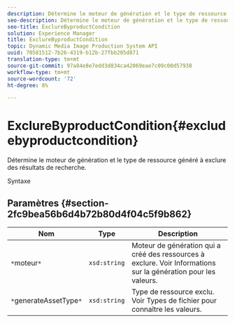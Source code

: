 ```yaml
---
description: Détermine le moteur de génération et le type de ressource généré à exclure des résultats de recherche.
seo-description: Détermine le moteur de génération et le type de ressource généré à exclure des résultats de recherche.
seo-title: ExclureByproductCondition
solution: Experience Manager
title: ExclureByproductCondition
topic: Dynamic Media Image Production System API
uuid: 70581512-7b26-4319-b12b-27fbb205d871
translation-type: tm+mt
source-git-commit: 97a84e8e7edd3d834ca42069eae7c09c00d57938
workflow-type: tm+mt
source-wordcount: '72'
ht-degree: 8%

---
```



# ExclureByproductCondition{#excludebyproductcondition}

Détermine le moteur de génération et le type de ressource généré à exclure des résultats de recherche.

Syntaxe

## Paramètres {#section-2fc9bea56b6d4b72b80d4f04c5f9b862}

| Nom | Type | Description |
|---|---|---|
| `*`moteur`*` | `xsd:string` | Moteur de génération qui a créé des ressources à exclure. Voir Informations sur la génération pour les valeurs. |
| `*`generateAssetType`*` | `xsd:string` | Type de ressource exclu. Voir Types de fichier pour connaître les valeurs. |


